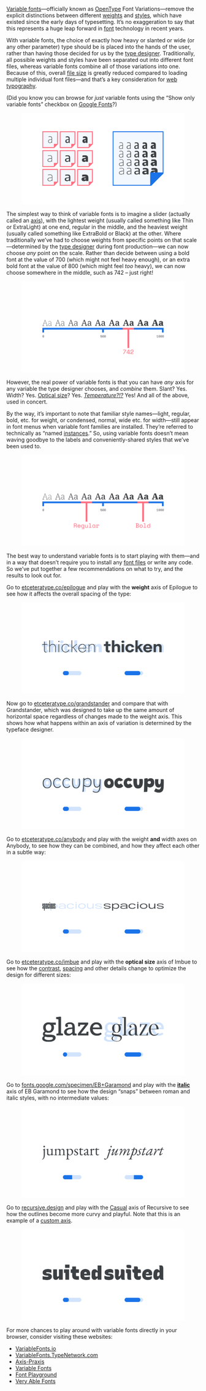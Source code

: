 
[Variable fonts](/glossary/variable_fonts)—officially known as [OpenType](/glossary/open_type) Font Variations—remove the explicit distinctions between different [weights](/glossary/weight) and [styles](/glossary/style), which have existed since the early days of typesetting. It’s no exaggeration to say that this represents a huge leap forward in [font](/glossary/font) technology in recent years.

With variable fonts, the choice of exactly how heavy or slanted or wide (or any other parameter) type should be is placed into the hands of the user, rather than having those decided for us by the [type designer](/glossary/type_designer). Traditionally, all possible weights and styles have been separated out into different font files, whereas variable fonts combine all of those variations into one. Because of this, overall [file size](/glossary/file_size) is greatly reduced compared to loading multiple individual font files—and that’s a key consideration for [web typography](/lesson/using_web_fonts).

(Did you know you can browse for *just* variable fonts using the “Show only variable fonts” checkbox on [Google Fonts](https://fonts.google.com/?vfonly=true)?)

<figure>

![An abstract representation of multiple non-variable font files versus on single variable font file. On the left, multiple individual font files are shown, each displaying the character “a” in varying weights and widths. On the right, a single font file showing many more width and weight variations.](images/thumbnail.svg)

</figure>

The simplest way to think of variable fonts is to imagine a slider (actually called an [axis](/glossary/axis_in_variable_fonts)), with the lightest weight (usually called something like Thin or ExtraLight) at one end, regular in the middle, and the heaviest weight (usually called something like ExtraBold or Black) at the other. Where traditionally we’ve had to choose weights from specific points on that scale—determined by the [type designer](/glossary/type_designer) during font production—we can now choose *any* point on the scale. Rather than decide between using a bold font at the value of 700 (which might not feel heavy enough), or an extra bold font at the value of 800 (which might feel *too* heavy), we can now choose somewhere in the middle, such as 742 – just right!

<figure>

![A range showing font-weight, from the lightest at 0 on the left, to the heaviest at 1,000 on the right. One weight is highlighted with the value of 742 on the scale.](images/1.8.2.svg)

</figure>

However, the real power of variable fonts is that you can have *any* axis for any variable the type designer chooses, and *combine* them. Slant? Yes. Width? Yes. [Optical size](/glossary/optical_sizes)? Yes. *[Temperature?!?](https://codepen.io/mandymichael/pen/pxXNbr)* Yes! And all of the above, used in concert.

By the way, it’s important to note that familiar style names—light, regular, bold, etc. for weight, or condensed, normal, wide etc. for width—still appear in font menus when variable font families are installed. They’re referred to technically as “named [instances](/glossary/instance).” So, using variable fonts doesn’t mean waving goodbye to the labels and conveniently-shared styles that we’ve been used to.

<figure>

![A range showing font-weight, from the lightest at 0 on the left, to the heaviest at 1000 on the right. Two named instances—“Regular” and “Bold” are highlighted on the scale.](images/1.8.3.svg)

</figure>

The best way to understand variable fonts is to start playing with them—and in a way that doesn’t require you to install any [font files](/glossary/font) or write any code. So we’ve put together a few recommendations on what to try, and the results to look out for.

Go to [etceteratype.co/epilogue](https://etceteratype.co/epilogue) and play with the **weight** axis of Epilogue to see how it affects the overall spacing of the type:

<figure>

![The word “thicken” is rendered twice: on the left, it appears in a light font-weight; on the right, a bold one. The bold weight also takes up more horizontal space. Beneath both versions are representations of the variable axes.](images/1.8.4.svg)

</figure>

Now go to [etceteratype.co/grandstander](https://etceteratype.co/grandstander) and compare that with Grandstander, which was designed to take up the same amount of horizontal space regardless of changes made to the weight axis. This shows how what happens within an axis of variation is determined by the typeface designer.

<figure>

![The word “occupy” is rendered twice: on the left, it appears in a light font-weight; on the right, a heavy one. Both versions, despite their difference in weight, occupy the same horizontal space. Beneath both versions are representations of the variable axes.](images/1.8.5.svg)

</figure>

Go to [etceteratype.co/anybody](https://etceteratype.co/anybody) and play with the weight **and** width axes on Anybody, to see how they can be combined, and how they affect each other in a subtle way:

<figure>

![The word “spacious” is rendered twice: on the left, it appears in a narrow form; on the right, a wide one. Each version occupies a radically different amount of horizontal space. Beneath both versions are representations of the variable axes weight and width.](images/1.8.6.svg)

</figure>

Go to [etceteratype.co/imbue](https://etceteratype.co/imbue) and play with the **optical size** axis of Imbue to see how the [contrast](/glossary/contrast), [spacing](/glossary/tracking_letter_spacing) and other details change to optimize the design for different sizes:

<figure>

![The word “subtlety” is rendered twice: on the left, it appears with low stroke contrast and wider interletter spacing; on the right, the contrast is greater and the spacing between each character is reduced. Beneath both versions are representations of the variable axes.](images/1.8.7.svg)

</figure>

Go to [fonts.google.com/specimen/EB+Garamond](https://fonts.google.com/specimen/EB+Garamond) and play with the **[italic](/glossary/italic)** axis of EB Garamond to see how the design “snaps” between roman and italic styles, with no intermediate values:

<figure>

![The word “jumpstart” is rendered twice: on the left, it appears in an upright form; on the right, it’s italicized. Beneath both versions are representations of the variable Italic axis, but—unlike the other illustrations on this page—the colors used suggest the “snap” between the upright and italic forms, rather than a gradation.](images/1.8.8.svg)

</figure>

Go to [recursive.design](https://www.recursive.design) and play with the [Casual](/glossary/casual_axis) axis of Recursive to see how the outlines become more curvy and playful. Note that this is an example of a [custom axis](/lesson/styling_type_on_the_web_with_variable_fonts).

<figure>

![The word “suited” is rendered twice: on the left, the strokes are straight; on the right, they flair out, with grater contrast between the thicks and thins—a much more playful style. Beneath both versions are representations of the variable axes.](images/1.8.9.svg)

</figure>

For more chances to play around with variable fonts directly in your browser, consider visiting these websites:

- [VariableFonts.io](https://variablefonts.io)
- [VariableFonts.TypeNetwork.com](https://variablefonts.typenetwork.com)
- [Axis-Praxis](https://www.axis-praxis.org)
- [Variable Fonts](https://v-fonts.com)
- [Font Playground](https://play.typedetail.com)
- [Very Able Fonts](https://www.very-able-fonts.com)
